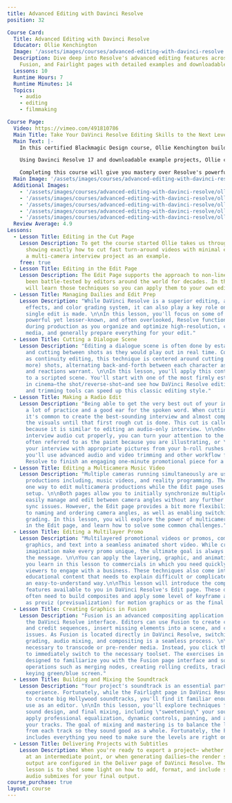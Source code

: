 ```yaml
---
title: Advanced Editing with Davinci Resolve
position: 32

Course Card:
  Title: Advanced Editing with Davinci Resolve
  Educator: Ollie Kenchington
  Image: '/assets/images/courses/advanced-editing-with-davinci-resolve.jpg'
  Description: Dive deep into Resolve's advanced editing features across Cut, Edit,
    Fusion, and Fairlight pages with detailed examples and downloadable projects.
  Lessons: 10
  Runtime Hours: 7
  Runtime Minutes: 14
  Topics:
    - audio
    - editing
    - filmmaking

Course Page:
  Video: https://vimeo.com/491810786
  Main Title: Take Your DaVinci Resolve Editing Skills to the Next Level
  Main Text: |-
    In this certified Blackmagic Design course, Ollie Kenchington builds on "The Definitive Guide to Davinci Resolve" to take you deeper into the fully-featured editing functions and workflow of Resolve.

    Using Davinci Resolve 17 and downloadable example projects, Ollie covers the Cut, Edit, Fusion and Fairlight pages in detailed examples to show you how to create professional videos in the most efficient manner.

    Completing this course will give you mastery over Resolve's powerful post-production capabilities and allow you to sit Blackmagic Design's official certification exam.
  Main Image: '/assets/images/courses/advanced-editing-with-davinci-resolve/ollie-kenchington-advanced-editing-davinci-resolve-1.jpg'
  Additional Images:
    - '/assets/images/courses/advanced-editing-with-davinci-resolve/ollie-kenchington-advanced-editing-davinci-resolve-2.jpg'
    - '/assets/images/courses/advanced-editing-with-davinci-resolve/ollie-kenchington-advanced-editing-davinci-resolve-3.jpg'
    - '/assets/images/courses/advanced-editing-with-davinci-resolve/ollie-kenchington-advanced-editing-davinci-resolve-4.jpg'
    - '/assets/images/courses/advanced-editing-with-davinci-resolve/ollie-kenchington-advanced-editing-davinci-resolve-5.jpg'
    - '/assets/images/courses/advanced-editing-with-davinci-resolve/ollie-kenchington-advanced-editing-davinci-resolve-6.jpg'
  Review Average: 4.9
Lessons:
  - Lesson Title: Editing in the Cut Page
    Lesson Description: To get the course started Ollie takes us through Resolve's Cut page,
      showing exactly how to cut fast turn-around videos with minimal effort, using
      a multi-camera interview project as an example.
    free: true
  - Lesson Title: Editing in the Edit Page
    Lesson Description: The Edit Page supports the approach to non-linear editing that has
      been battle-tested by editors around the world for decades. In this lesson you
      will learn those techniques so you can apply them to your own editing workflows.
  - Lesson Title: Managing Dailies and Edit Prep
    Lesson Description: "While DaVinci Resolve is a superior editing, audio mixing, visual
      effects, and color grading system, it can also play a key role on set before a
      single edit is made. \n\nIn this lesson, you'll focus on some of the incredibly
      powerful yet lesser-known, and often overlooked, Resolve functions that will help
      during production as you organize and optimize high-resolution, camera-original
      media, and generally prepare everything for your edit."
  - Lesson Title: Cutting a Dialogue Scene
    Lesson Description: "Editing a dialogue scene is often done by establishing the location
      and cutting between shots as they would play out in real time. Commonly known
      as continuity editing, this technique is centered around cutting between two (or
      more) shots, alternating back-and-forth between each character as their dialogue
      and reactions warrant. \n\nIn this lesson, you'll apply this continuity technique
      to a scripted scene. You'll start with one of the most firmly established conventions
      in cinema—the shot/reverse-shot—and see how DaVinci Resolve editing, match framing,
      and trimming tools can speed up this classic editing style."
  - Lesson Title: Making a Radio Edit
    Lesson Description: "Being able to get the very best out of your interview subject takes
      a lot of practice and a good ear for the spoken word. When cutting interviews,
      it's common to create the best-sounding interview and almost completely disregard
      the visuals until that first rough cut is done. This cut is called a radio edit
      because it is similar to editing an audio-only interview. \n\nOnce you have the
      interview audio cut properly, you can turn your attention to the video edits,
      often referred to as the paint because you are illustrating, or \"painting,\"
      your interview with appropriate pictures from your b-roll rushes. In this lesson,
      you'll use advanced audio and video trimming and other workflow features in DaVinci
      Resolve to finish an engaging one-minute promotional piece for a vegan restaurant."
  - Lesson Title: Editing a Multicamera Music Video
    Lesson Description: "Multiple cameras running simultaneously are used for many types of
      productions including, music videos, and reality programming. The Cut page enables
      one way to edit multicamera productions while the Edit page uses a more traditional
      setup. \n\nBoth pages allow you to initially synchronize multiple clips and then
      easily manage and edit between camera angles without any further concern about
      sync issues. However, the Edit page provides a bit more flexibility when it comes
      to naming and ordering camera angles, as well as enabling switching and even color
      grading. In this lesson, you will explore the power of multicamera functionality
      in the Edit page, and learn how to solve some common challenges."
  - Lesson Title: Editing a Multilayer Promo
    Lesson Description: "Multilayered promotional videos or promos, combine video, audio, motion
      graphics, and text into a seamless animated short video. While creativity and
      imagination make every promo unique, the ultimate goal is always about conveying
      the message. \n\nYou can apply the layering, graphic, and animation techniques
      you learn in this lesson to commercials in which you need quickly to persuade
      viewers to engage with a business. These techniques also come into play when creating
      educational content that needs to explain difficult or complicated concepts in
      an easy-to-understand way.\n\nThis lesson will introduce the compositing and animation
      features available to you in DaVinci Resolve's Edit page. These days, editors
      often need to build composites and apply some level of keyframe animation, either
      as previz (previsualization) for motion graphics or as the final content."
  - Lesson Title: Creating Graphics in Fusion
    Lesson Description: "Fusion is an advanced compositing application built directly into
      the DaVinci Resolve interface. Editors can use Fusion to create custom titles
      and credit sequences, insert missing elements into a scene, and cover-up continuity
      issues. As Fusion is located directly in DaVinci Resolve, switching between editing,
      grading, audio mixing, and compositing is a seamless process. \n\nIt is no longer
      necessary to transcode or pre-render media. Instead, you click the page you need
      to immediately switch to the necessary toolset. The exercises in this lesson are
      designed to familiarize you with the Fusion page interface and some of its fundamental
      operations such as merging nodes, creating rolling credits, tracking clips, and
      keying green/blue screen."
  - Lesson Title: Building and Mixing the Soundtrack
    Lesson Description: "Your project's soundtrack is an essential part of the overall audience
      experience. Fortunately, while the Fairlight page in DaVinci Resolve is designed
      to create big Hollywood soundtracks, you'll find it familiar enough for you to
      use as an editor. \n\nIn this lesson, you'll explore techniques for audio editing,
      sound design, and final mixing, including \"sweetening\" your soundtrack as you
      apply professional equalization, dynamic controls, panning, and automation to
      your tracks. The goal of mixing and mastering is to balance the levels coming
      from each track so they sound good as a whole. Fortunately, the Fairlight page
      includes everything you need to make sure the levels are right on target."
  - Lesson Title: Delivering Projects with Subtitles
    Lesson Description: When you're ready to export a project— whether at the end of a workflow,
      at an intermediate point, or when generating dailies—the render settings and final
      output are configured in the Deliver page of DaVinci Resolve. The aim of this
      lesson is to shed some light on how to add, format, and include subtitles and
      audio submixes for your final output.
course_purchase: true
layout: course
---
```

